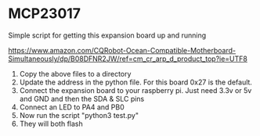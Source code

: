 # MCP23017

Simple script for getting this expansion board up and running

https://www.amazon.com/CQRobot-Ocean-Compatible-Motherboard-Simultaneously/dp/B08DFNR2JW/ref=cm_cr_arp_d_product_top?ie=UTF8

1. Copy the above files to a directory
2. Update the address in the python file. For this board 0x27 is the default.
3. Connect the expansion board to your raspberry pi. Just need 3.3v or 5v and GND and then the SDA & SLC pins
4. Connect an LED to PA4 and PB0
5. Now run the script "python3 test.py"
6. They will both flash 
